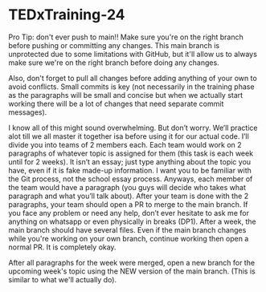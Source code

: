 # TEDxTraining-24

Pro Tip: don't ever push to main!! Make sure you're on the right branch before pushing or committing any changes. This main branch is unprotected due to some limitations with GitHub, but it'll allow us to always make sure we're on the right branch before doing any changes. 

Also, don't forget to pull all changes before adding anything of your own to avoid conflicts. Small commits is key (not necessarily in the training phase as the paragraphs will be small and concise but when we actually start working there will be a lot of changes that need separate commit messages).

I know all of this might sound overwhelming. But don’t worry. We’ll practice alot till we all master it together isa before using it for our actual code. I’ll divide you into teams of 2 members each. Each team would work on 2 paragraphs of whatever topic is assigned for them (this task is each week until for 2 weeks). It isn’t an essay; just type anything about the topic you have, even if it is fake made-up information. I want you to be familiar with the Git process, not the school essay process. Anyways, each member of the team would have a paragraph (you guys will decide who takes what paragraph and what you’ll talk about). After your team is done with the 2 paragraphs, your team should open a PR to merge to the main branch. If you face any problem or need any help, don’t ever hesitate to ask me for anything on whatsapp or even physically in breaks (DP1). After a week, the main branch should have several files. Even if the main branch changes while you're working on your own branch, continue working then open a normal PR. It is completely okay.

After all paragraphs for the week were merged, open a new branch for the upcoming week's topic using the NEW version of the main branch. (This is similar to what we'll actually do).
